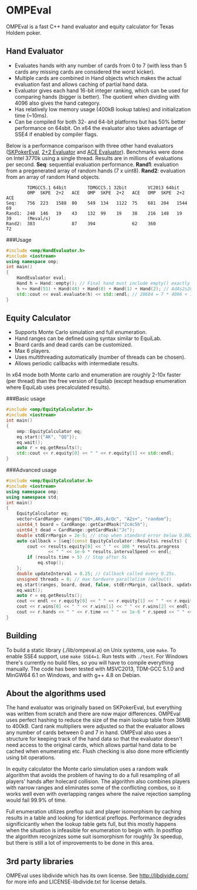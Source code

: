# OMPEval

OMPEval is a fast C++ hand evaluator and equity calculator for Texas Holdem poker.

## Hand Evaluator
- Evaluates hands with any number of cards from 0 to 7 (with less than 5 cards any missing cards are considered the worst kicker).
- Multiple cards are combined in Hand objects which makes the actual evaluation fast and allows caching of partial hand data.
- Evaluator gives each hand 16-bit integer ranking, which can be used for comparing hands (bigger is better). The quotient when dividing with 4096 also gives the hand category.
- Has relatively low memory usage (400kB lookup tables) and initialization time (~10ms).
- Can be compiled for both 32- and 64-bit platforms but has 50% better performance on 64sbit. On x64 the evaluator also takes advantage of SSE4 if enabled by compiler flags.

Below is a performance comparison with three other hand evaluators ([SKPokerEval](https://github.com/kennethshackleton/SKPokerEval), [2+2 Evaluator](https://github.com/tangentforks/TwoPlusTwoHandEvaluator) and [ACE Evaluator](https://github.com/ashelly/ACE_eval)). Benchmarks were done on Intel 3770k using a single thread. Results are in millions of evaluations per second. **Seq**: sequential evaluation performance. **Rand1**: evaluation from a pregenerated array of random hands (7 x uint8). **Rand2**: evaluation from an array of random Hand objects.
```
        TDMGCC5.1 64bit        TDMGCC5.1 32bit        VC2013 64bit
        OMP  SKPE  2+2   ACE   OMP  SKPE  2+2   ACE   OMP  SKPE  2+2   ACE
Seq:    756  223   1588  80    549  134   1122  75    681  204   1544  69
Rand1:  240  146   19    43    132  99    19    38    216  148   19    39      (Meval/s)
Rand2:  383              87    394              62    360              72
```
###Usage
```c++
#include <omp/HandEvaluator.h>
#include <iostream>
using namespace omp;
int main()
{
    HandEvaluator eval;
    Hand h = Hand::empty(); // Final hand must include empty() exactly once!
    h += Hand(51) + Hand(48) + Hand(0) + Hand(1) + Hand(2); // AdAs2s2h2c
    std::cout << eval.evaluate(h) << std::endl; // 28684 = 7 * 4096 + 12
}
```

## Equity Calculator
- Supports Monte Carlo simulation and full enumeration.
- Hand ranges can be defined using syntax similar to EquiLab.
- Board cards and dead cards can be customized.
- Max 6 players.
- Uses multithreading automatically (number of threads can be chosen).
- Allows periodic callbacks with intermediate results.

In x64 mode both Monte carlo and enumeration are roughly 2-10x faster (per thread) than the free version of Equilab (except headsup enumeration where EquiLab uses precalculated results).

###Basic usage
```c++
#include <omp/EquityCalculator.h>
#include <iostream>
int main()
{
    omp::EquityCalculator eq;
    eq.start({"AK", "QQ"});
    eq.wait();
    auto r = eq.getResults();
    std::cout << r.equity[0] << " " << r.equity[1] << std::endl;
}
```
###Advanced usage
```c++
#include <omp/EquityCalculator.h>
#include <iostream>
using namespace omp;
using namespace std;
int main()
{
    EquityCalculator eq;
    vector<CardRange> ranges{"QQ+,AKs,AcQc", "A2s+", "random"};
    uint64_t board = CardRange::getCardMask("2c4c5h");
    uint64_t dead = CardRange::getCardMask("Jc");
    double stdErrMargin = 2e-5; // stop when standard error below 0.002%
    auto callback = [&eq](const EquityCalculator::Results& results) {
        cout << results.equity[0] << " " << 100 * results.progress
                << " " << 1e-6 * results.intervalSpeed << endl;
        if (results.time > 5) // Stop after 5s
            eq.stop();
    };
    double updateInterval = 0.25; // Callback called every 0.25s.
    unsigned threads = 0; // max hardware parallelism (default)
    eq.start(ranges, board, dead, false, stdErrMargin, callback, updateInterval, threads);
    eq.wait();
    auto r = eq.getResults();
    cout << endl << r.equity[0] << " " << r.equity[1] << " " << r.equity[2] << endl;
    cout << r.wins[0] << " " << r.wins[1] << " " << r.wins[2] << endl;
    cout << r.hands << " " << r.time << " " << 1e-6 * r.speed << " " << r.stdev << endl;
}
```

## Building
To build a static library (./lib/ompeval.a) on Unix systems, use `make`. To enable SSE4 support, use `make SSE4=1`. Run tests with `./test`. For Windows there's currently no build files, so you will have to compile everything manually. The code has been tested with MSVC2013, TDM-GCC 5.1.0 and MinGW64 6.1 on Windows, and with g++ 4.8 on Debian.

## About the algorithms used

The hand evaluator was originally based on SKPokerEval, but everything was written from scratch and there are now major differences. OMPEval uses perfect hashing to reduce the size of the main lookup table from 36MB to 400kB. Card rank multipliers were adjusted so that the evaluator allows any number of cards between 0 and 7 in hand. OMPEval also uses a structure for keeping track of the hand data so that the evaluator doesn't need access to the original cards, which allows partial hand data to be cached when enumerating etc. Flush checking is also done more efficiently using bit operations.

In equity calculator the Monte carlo simulation uses a random walk algorithm that avoids the problem of having to do a full resampling of all players' hands after holecard collision. The algorithm also combines players with narrow ranges and eliminates some of the conflicting combos, so it works well even with overlapping ranges where the naive rejection sampling would fail 99.9% of time.

Full enumeration utilizes preflop suit and player isomorphism by caching results in a table and looking for identical preflops. Performance degrades significicantly when the lookup table gets full, but this mostly happens when the situation is infeasible for enumeration to begin with. In postflop the algorithm recognizes some suit isomorphism for roughly 3x speedup, but there is still a lot of improvements to be done in this area.

## 3rd party libraries
OMPEval uses libdivide which has its own license. See http://libdivide.com/ for more info and LICENSE-libdivide.txt for license details.
